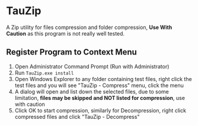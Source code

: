 # TauZip
A Zip utility for files compression and folder compression, **Use With Caution** as this program is not really well tested.

## Register Program to Context Menu
1. Open Administrator Command Prompt (Run with Administrator)
2. Run `TauZip.exe install`
3. Open Windows Explorer to any folder containing test files, right click the test files and you will see "TauZip - Compress" menu, click the menu
4. A dialog will open and list down the selected files, due to some limitation, **files may be skipped and NOT listed for compression**, use with caution
5. Click OK to start compression, similarly for Decompression, right click compressed files and click "TauZip - Decompress"
